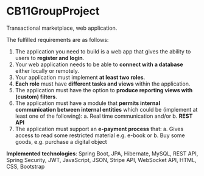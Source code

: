 # CB11GroupProject
Transactional marketplace, web application.

The fulfilled requirements are as follows:
1. The application you need to build is a web app that gives the ability to users to **register and login**.
2. Your web application needs to be able to **connect with a database** either locally or remotely.
3. Your application must implement **at least two roles**.
4. **Each role** must have **different tasks and views** within the application.
5. The application must have the option to **produce reporting views with (custom) filters**.
6. The application must have a module that **permits internal communication between internal entities**
   which could be (implement at least one of the following): a. Real time communication and/or   b. **REST API**
7. The application must support an **e-payment process** that:
   a. Gives access to read some restricted material e.g. e-book or
   b. Buy some goods, e.g. purchase a digital object

**Implemented technologies**: Spring Boot, JPA, Hibernate, MySQL, REST API, Spring Security, JWT, JavaScript, JSON, Stripe API, WebSocket API, HTML, CSS, Bootstrap
